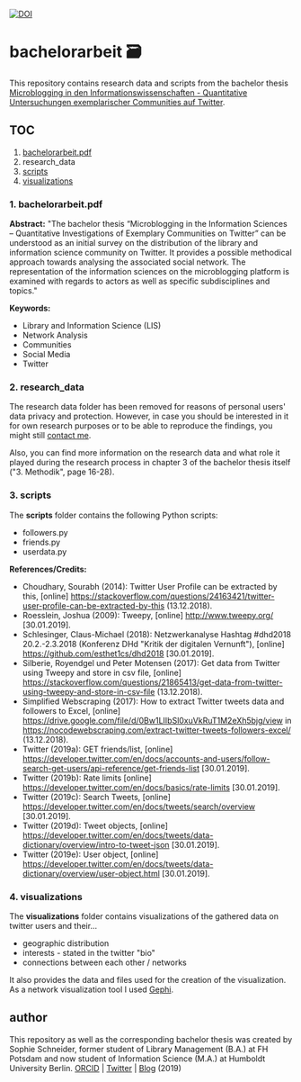 [![DOI](https://zenodo.org/badge/222508234.svg)](https://zenodo.org/badge/latestdoi/222508234)
# bachelorarbeit &#128451;
This repository contains research data and scripts from the bachelor thesis [Microblogging in den Informationswissenschaften - Quantitative Untersuchungen exemplarischer Communities auf Twitter](https://opus4.kobv.de/opus4-fhpotsdam/frontdoor/index/index/docId/2340). 

## TOC

1. [bachelorarbeit.pdf](#1-bachelorarbeitpdf)
2. research_data
3. [scripts](#3-scripts)
4. [visualizations](#4-visualizations)

### 1. bachelorarbeit.pdf

**Abstract:** "The bachelor thesis “Microblogging in the Information Sciences – Quantitative Investigations of Exemplary Communities on Twitter” can be understood as an initial survey on the distribution of the library and information science community on Twitter. It provides a possible methodical approach towards analysing the associated social network. The representation of the information sciences on the microblogging platform is examined with regards to actors as well as specific subdisciplines and topics."

**Keywords:** 
* Library and Information Science (LIS)
* Network Analysis
* Communities
* Social Media
* Twitter

### 2. research_data

The research data folder has been removed for reasons of personal users' data privacy and protection. However, in case you should be interested in it for own research purposes or to be able to reproduce the findings, you might still [contact me](https://infowissblog.de/en/index.php/kontakt/).

Also, you can find more information on the research data and what role it played during the research process in chapter 3 of the bachelor thesis itself ("3. Methodik", page 16-28). 

### 3. scripts

The **scripts** folder contains the following Python scripts:
* followers.py
* friends.py
* userdata.py

**References/Credits:**
* Choudhary, Sourabh (2014): Twitter User Profile can be extracted by this, [online] https://stackoverflow.com/questions/24163421/twitter-user-profile-can-be-extracted-by-this (13.12.2018).
* Roesslein, Joshua (2009): Tweepy, [online] http://www.tweepy.org/ [30.01.2019].
* Schlesinger, Claus-Michael (2018): Netzwerkanalyse Hashtag #dhd2018 20.2.-2.3.2018 (Konferenz DHd "Kritik der digitalen Vernunft"), [online] https://github.com/esthet1cs/dhd2018 [30.01.2019].
* Silberie, Royendgel und Peter Motensen (2017): Get data from Twitter using Tweepy and store in csv file, [online] https://stackoverflow.com/questions/21865413/get-data-from-twitter-using-tweepy-and-store-in-csv-file (13.12.2018). 
* Simplified Webscraping (2017): How to extract Twitter tweets data and followers to Excel, [online] https://drive.google.com/file/d/0Bw1LIIbSl0xuVkRuT1M2eXh5bjg/view in https://nocodewebscraping.com/extract-twitter-tweets-followers-excel/ (13.12.2018). 
* Twitter (2019a): GET friends/list, [online] https://developer.twitter.com/en/docs/accounts-and-users/follow-search-get-users/api-reference/get-friends-list [30.01.2019].
* Twitter (2019b): Rate limits [online] https://developer.twitter.com/en/docs/basics/rate-limits [30.01.2019].
* Twitter (2019c): Search Tweets, [online] https://developer.twitter.com/en/docs/tweets/search/overview [30.01.2019].
* Twitter (2019d): Tweet objects, [online] https://developer.twitter.com/en/docs/tweets/data-dictionary/overview/intro-to-tweet-json [30.01.2019].
* Twitter (2019e): User object, [online] https://developer.twitter.com/en/docs/tweets/data-dictionary/overview/user-object.html [30.01.2019].

### 4. visualizations

The **visualizations** folder contains visualizations of the gathered data on twitter users and their...
* geographic distribution
* interests - stated in the twitter "bio" 
* connections between each other / networks

It also provides the data and files used for the creation of the visualization. As a network visualization tool I used [Gephi](https://gephi.org/). 

## author

This repository as well as the corresponding bachelor thesis was created by Sophie Schneider, former student of Library Management (B.A.) at FH Potsdam and now student of Information Science (M.A.) at Humboldt University Berlin.
[ORCID](https://orcid.org/0000-0002-8303-1798) | [Twitter](https://twitter.com/bibwiss) | [Blog](https://www.infowissblog.de) (2019)
